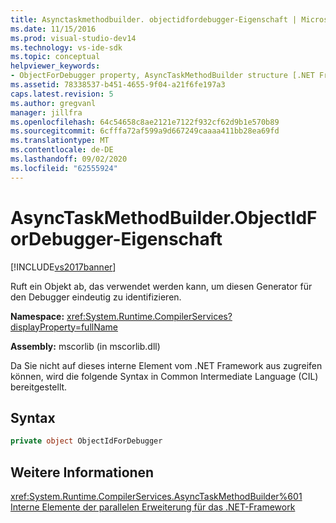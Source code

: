 ```yaml
---
title: Asynctaskmethodbuilder. objectidfordebugger-Eigenschaft | Microsoft-Dokumentation
ms.date: 11/15/2016
ms.prod: visual-studio-dev14
ms.technology: vs-ide-sdk
ms.topic: conceptual
helpviewer_keywords:
- ObjectForDebugger property, AsyncTaskMethodBuilder structure [.NET Framework debug engines]
ms.assetid: 78338537-b451-4655-9f04-a21f6fe197a3
caps.latest.revision: 5
ms.author: gregvanl
manager: jillfra
ms.openlocfilehash: 64c54658c8ae2121e7122f932cf62d9b1e570b89
ms.sourcegitcommit: 6cfffa72af599a9d667249caaaa411bb28ea69fd
ms.translationtype: MT
ms.contentlocale: de-DE
ms.lasthandoff: 09/02/2020
ms.locfileid: "62555924"
---
```

# <a name="asynctaskmethodbuilderobjectidfordebugger-property"></a>AsyncTaskMethodBuilder.ObjectIdForDebugger-Eigenschaft
[!INCLUDE[vs2017banner](../../includes/vs2017banner.md)]

Ruft ein Objekt ab, das verwendet werden kann, um diesen Generator für den Debugger eindeutig zu identifizieren.  
  
 **Namespace:** <xref:System.Runtime.CompilerServices?displayProperty=fullName>  
  
 **Assembly:** mscorlib (in mscorlib.dll)  
  
 Da Sie nicht auf dieses interne Element vom .NET Framework aus zugreifen können, wird die folgende Syntax in Common Intermediate Language (CIL) bereitgestellt.  
  
## <a name="syntax"></a>Syntax  
  
```csharp  
private object ObjectIdForDebugger  
```  
  
## <a name="see-also"></a>Weitere Informationen  
 <xref:System.Runtime.CompilerServices.AsyncTaskMethodBuilder%601>   
 [Interne Elemente der parallelen Erweiterung für das .NET-Framework](../../extensibility/debugger/parallel-extension-internals-for-the-dotnet-framework.md)
